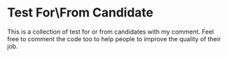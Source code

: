 # Test For\From Candidate

This is a collection of test for or from candidates with my comment. Feel free to comment the code too to help people to improve the quality of their job.
